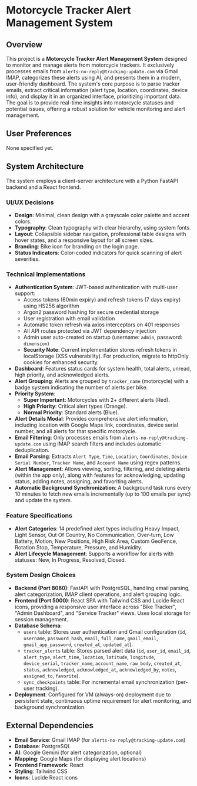 # Motorcycle Tracker Alert Management System

## Overview
This project is a **Motorcycle Tracker Alert Management System** designed to monitor and manage alerts from motorcycle trackers. It exclusively processes emails from `alerts-no-reply@tracking-update.com` via Gmail IMAP, categorizes these alerts using AI, and presents them in a modern, user-friendly dashboard. The system's core purpose is to parse tracker emails, extract critical information (alert type, location, coordinates, device info), and display it in an organized interface, prioritizing important data. The goal is to provide real-time insights into motorcycle statuses and potential issues, offering a robust solution for vehicle monitoring and alert management.

## User Preferences
None specified yet.

## System Architecture
The system employs a client-server architecture with a Python FastAPI backend and a React frontend.

### UI/UX Decisions
- **Design**: Minimal, clean design with a grayscale color palette and accent colors.
- **Typography**: Clean typography with clear hierarchy, using system fonts.
- **Layout**: Collapsible sidebar navigation, professional table designs with hover states, and a responsive layout for all screen sizes.
- **Branding**: Bike icon for branding on the login page.
- **Status Indicators**: Color-coded indicators for quick scanning of alert severities.

### Technical Implementations
- **Authentication System**: JWT-based authentication with multi-user support:
    - Access tokens (60min expiry) and refresh tokens (7 days expiry) using HS256 algorithm
    - Argon2 password hashing for secure credential storage
    - User registration with email validation
    - Automatic token refresh via axios interceptors on 401 responses
    - All API routes protected via JWT dependency injection
    - Admin user auto-created on startup (username: `admin`, password: `dimension`)
    - **Security Note**: Current implementation stores refresh tokens in localStorage (XSS vulnerability). For production, migrate to httpOnly cookies for enhanced security.
- **Dashboard**: Features status cards for system health, total alerts, unread, high priority, and acknowledged alerts.
- **Alert Grouping**: Alerts are grouped by `tracker_name` (motorcycle) with a badge system indicating the number of alerts per bike.
- **Priority System**:
    - **Super Important**: Motorcycles with 2+ different alerts (Red).
    - **High Priority**: Critical alert types (Orange).
    - **Normal Priority**: Standard alerts (Blue).
- **Alert Details Modal**: Provides comprehensive alert information, including location with Google Maps link, coordinates, device serial number, and all alerts for that specific motorcycle.
- **Email Filtering**: Only processes emails from `alerts-no-reply@tracking-update.com` using IMAP search filters and includes automatic deduplication.
- **Email Parsing**: Extracts `Alert Type`, `Time`, `Location`, `Coordinates`, `Device Serial Number`, `Tracker Name`, and `Account Name` using regex patterns.
- **Alert Management**: Allows viewing, sorting, filtering, and deleting alerts (within the app only), along with features for acknowledging, updating status, adding notes, assigning, and favoriting alerts.
- **Automatic Background Synchronization**: A background task runs every 10 minutes to fetch new emails incrementally (up to 100 emails per sync) and update the system.

### Feature Specifications
- **Alert Categories**: 14 predefined alert types including Heavy Impact, Light Sensor, Out Of Country, No Communication, Over-turn, Low Battery, Motion, New Positions, High Risk Area, Custom GeoFence, Rotation Stop, Temperature, Pressure, and Humidity.
- **Alert Lifecycle Management**: Supports a workflow for alerts with statuses: New, In Progress, Resolved, Closed.

### System Design Choices
- **Backend (Port 8080)**: FastAPI with PostgreSQL, handling email parsing, alert categorization, IMAP client operations, and alert grouping logic.
- **Frontend (Port 5000)**: React SPA with Tailwind CSS and Lucide React icons, providing a responsive user interface across "Bike Tracker", "Admin Dashboard", and "Service Tracker" views. Uses local storage for session management.
- **Database Schema**:
    - `users` table: Stores user authentication and Gmail configuration (`id`, `username`, `password_hash`, `email`, `full_name`, `gmail_email`, `gmail_app_password`, `created_at`, `updated_at`).
    - `tracker_alerts` table: Stores parsed alert data (`id`, `user_id`, `email_id`, `alert_type`, `alert_time`, `location`, `latitude`, `longitude`, `device_serial`, `tracker_name`, `account_name`, `raw_body`, `created_at`, `status`, `acknowledged`, `acknowledged_at`, `acknowledged_by`, `notes`, `assigned_to`, `favorite`).
    - `sync_checkpoints` table: For incremental email synchronization (per-user tracking).
- **Deployment**: Configured for VM (always-on) deployment due to persistent state, continuous uptime requirement for alert monitoring, and background synchronization.

## External Dependencies
- **Email Service**: Gmail IMAP (for `alerts-no-reply@tracking-update.com`)
- **Database**: PostgreSQL
- **AI**: Google Gemini (for alert categorization, optional)
- **Mapping**: Google Maps (for displaying alert locations)
- **Frontend Framework**: React
- **Styling**: Tailwind CSS
- **Icons**: Lucide React icons